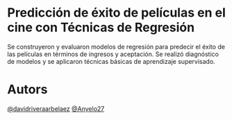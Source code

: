 
# Predicción de éxito de películas en el cine con Técnicas de Regresión

Se construyeron y evaluaron modelos de regresión para predecir el éxito de las películas en términos de ingresos y aceptación. Se realizó diagnóstico de modelos y se aplicaron técnicas básicas de aprendizaje supervisado.

# Autors

[@davidriveraarbelaez](https://github.com/davidriveraarbelaez)
[@Anyelo27](https://github.com/Anyelo27)

